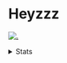 # Heyzzz  

[![.](https://skillicons.dev/icons?i=ts,nextjs,nestjs,mongodb)](https://skillicons.dev)  

<details>
<summary>Stats</summary
<!--START_SECTION:waka-->

```txt
SSH Config   12 mins         █████████████████████████   100.00 %
```

<!--END_SECTION:waka-->
</details>
